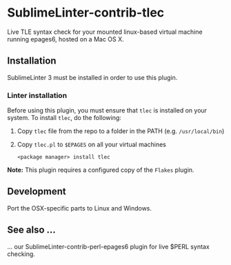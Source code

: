 SublimeLinter-contrib-tlec
================================

Live TLE syntax check for your mounted linux-based virtual machine running epages6, hosted on a Mac OS X.

## Installation
SublimeLinter 3 must be installed in order to use this plugin.

### Linter installation
Before using this plugin, you must ensure that `tlec` is installed on your system. To install `tlec`, do the following:

1. Copy `tlec` file from the repo to a folder in the PATH (e.g. `/usr/local/bin`) 

1. Copy `tlec.pl` to `$EPAGES` on all your virtual machines
   ```
   <package manager> install tlec
   ```


**Note:** This plugin requires a configured copy of the `Flakes` plugin.


## Development

Port the OSX-specific parts to Linux and Windows. 

## See also ...

... our SublimeLinter-contrib-perl-epages6 plugin for live $PERL syntax checking.



